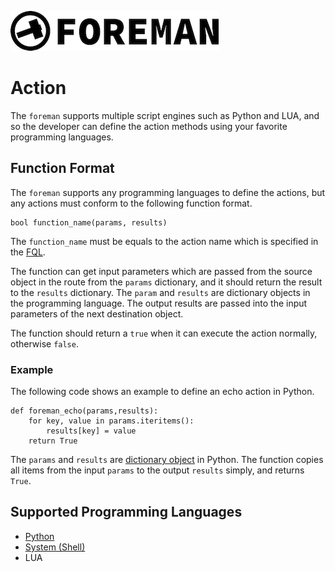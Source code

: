 ![logo](./img/icon.png)

# Action

The `foreman` supports multiple script engines such as Python and LUA, and so the developer can define the action methods using your favorite programming languages.

## Function Format

The `foreman` supports any programming languages to define the actions, but any actions must conform to the following function format.

```
bool function_name(params, results)
```

The `function_name` must be equals to the action name which is specified in the [FQL](./dsl.md).

The function can get input parameters which are passed from the source object in the route from the `params` dictionary, and it should return the result to the `results` dictionary. The `param` and `results` are dictionary objects in the programming language. The output results are passed into the input parameters of the next destination object.

The function should return a `true` when it can execute the action normally, otherwise `false`.

### Example

The following code shows an example to define an echo action in Python.

```
def foreman_echo(params,results):
	for key, value in params.iteritems():
		results[key] = value
	return True
```

The `params` and `results` are [dictionary object](https://docs.python.org/3.6/tutorial/datastructures.html#dictionaries) in Python. The function copies all items from the input `params` to the output `results` simply, and returns `True`.

## Supported Programming Languages

- [Python](action/python_engine.md)
- [System (Shell)](action/system_engine.md)
- LUA
